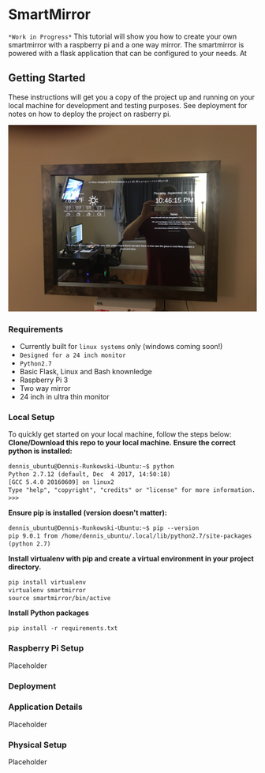 # SmartMirror
`*Work in Progress*`
This tutorial will show you how to create your own smartmirror with a raspberry pi and a one way mirror. The smartmirror is powered with a flask application that can be configured to your needs. At  
## Getting Started
These instructions will get you a copy of the project up and running on your local machine for development and testing purposes. See deployment for notes on how to deploy the project on rasberry pi.

![Alt text](img/smartmirror.JPG?raw=true "Title")

### Requirements
* Currently built for `linux systems` only (windows coming soon!)
* `Designed for a 24 inch monitor`
* `Python2.7`
* Basic Flask, Linux and Bash knownledge
* Raspberry Pi 3
* Two way mirror
* 24 inch in ultra thin monitor

### Local Setup
To quickly get started on your local machine, follow the steps below:
**Clone/Download this repo to your local machine.**
**Ensure the correct python is installed:**
```
dennis_ubuntu@Dennis-Runkowski-Ubuntu:~$ python
Python 2.7.12 (default, Dec  4 2017, 14:50:18) 
[GCC 5.4.0 20160609] on linux2
Type "help", "copyright", "credits" or "license" for more information.
>>> 
```
**Ensure pip is installed (version doesn't matter):**
```
dennis_ubuntu@Dennis-Runkowski-Ubuntu:~$ pip --version
pip 9.0.1 from /home/dennis_ubuntu/.local/lib/python2.7/site-packages (python 2.7)

```
**Install virtualenv with pip and create a virtual environment in your project directory.**
```
pip install virtualenv
virtualenv smartmirror
source smartmirror/bin/active
```
**Install Python packages**
```
pip install -r requirements.txt
```

### Raspberry Pi Setup

Placeholder

### Deployment

### Application Details
Placeholder

### Physical Setup

Placeholder